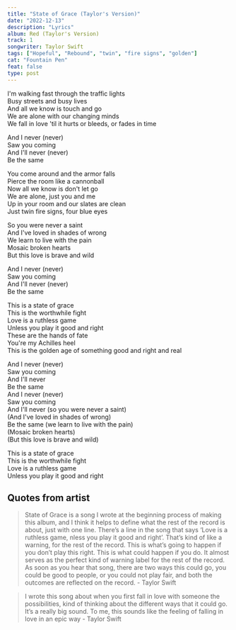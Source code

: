 ```yaml
---
title: "State of Grace (Taylor's Version)"
date: "2022-12-13"
description: "Lyrics"
album: Red (Taylor's Version)
track: 1
songwriter: Taylor Swift
tags: ["Hopeful", "Rebound", "twin", "fire signs", "golden"]
cat: "Fountain Pen"
feat: false
type: post
---
```


<p className="verse-one">
I'm walking fast through the traffic lights <br />
Busy streets and busy lives <br />
And all we know is touch and go <br />
We are alone with our changing minds <br />
We fall in love 'til it hurts or bleeds, or fades in time <br />
</p>
<p className="pre-chorus">
And I never (never) <br />
Saw you coming <br />
And I'll never (never) <br />
Be the same <br />
</p>
<p className="verse-two">
You come around and the armor falls <br />
Pierce the room like a cannonball <br />
Now all we know is don't let go <br />
We are alone, just you and me <br />
Up in your room and our slates are clean <br />
Just twin fire signs, four blue eyes <br />

So you were never a saint <br />
And I've loved in shades of wrong <br />
We learn to live with the pain <br />
Mosaic broken hearts <br />
But this love is brave and wild <br />

</p>
<p className="pre-chorus">
And I never (never) <br />
Saw you coming <br />
And I'll never (never) <br />
Be the same <br />
</p>
<p className="chorus">
This is a state of grace <br />
This is the worthwhile fight <br />
Love is a ruthless game <br />
Unless you play it good and right <br />
These are the hands of fate <br />
You're my Achilles heel <br />
This is the golden age of something good and right and real <br />
</p>
<p className="pre-chorus">
And I never (never) <br />
Saw you coming <br />
And I'll never <br />
Be the same <br />
And I never (never) <br />
Saw you coming <br />
And I'll never (so you were never a saint) <br />
(And I've loved in shades of wrong) <br />
Be the same (we learn to live with the pain) <br />
(Mosaic broken hearts) <br />
(But this love is brave and wild) <br />
</p>
<p className="outro">
This is a state of grace <br />
This is the worthwhile fight <br />
Love is a ruthless game <br />
Unless you play it good and right <br />
</p>

## Quotes from artist

<blockquote>
State of Grace is a song I wrote at the beginning process of making this album, and I think it helps to define what the rest of the record is about, just with one line. There’s a line in the song that says ‘Love is a ruthless game, nless you play it good and right’.
That’s kind of like a warning, for the rest of the record. This is what’s going to happen if you don’t play this right. This is what could happen if you do. It almost serves as the perfect kind of warning label for the rest of the record. As soon as you hear that song, there are two ways this could go, you could be good to people, or you could not play fair, and both the outcomes are reflected on the record. - Taylor Swift
</blockquote>
<blockquote>
I wrote this song about when you first fall in love with someone the possibilities, kind of thinking about the different ways that it could go. It’s a really big sound. To me, this sounds like the feeling of falling in love in an epic way - Taylor Swift
</blockquote>
